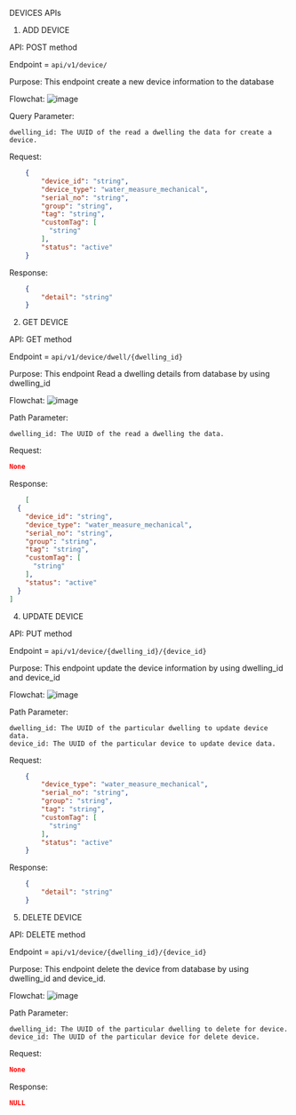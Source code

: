 
DEVICES APIs

1.  ADD DEVICE

API: POST method

Endpoint = `api/v1/device/`

Purpose: This endpoint create a new device information to the database

Flowchat: 
![image](./device_create.png)

Query Parameter:

    dwelling_id: The UUID of the read a dwelling the data for create a device.

Request:
```json
    {
        "device_id": "string",
        "device_type": "water_measure_mechanical",
        "serial_no": "string",
        "group": "string",
        "tag": "string",
        "customTag": [
          "string"
        ],
        "status": "active"
    }

```
Response:
```json
    {
        "detail": "string"
    }
```

2. GET DEVICE

API: GET method

Endpoint = `api/v1/device/dwell/{dwelling_id}`

Purpose: This endpoint Read a dwelling details from database by using dwelling_id

Flowchat: 
![image](./device_read.png)

Path Parameter:

    dwelling_id: The UUID of the read a dwelling the data.

Request:

```json
None
```

Response:
```json
    [
  {
    "device_id": "string",
    "device_type": "water_measure_mechanical",
    "serial_no": "string",
    "group": "string",
    "tag": "string",
    "customTag": [
      "string"
    ],
    "status": "active"
  }
]
```

4. UPDATE DEVICE

API: PUT method

Endpoint = `api/v1/device/{dwelling_id}/{device_id}`

Purpose: This endpoint update the device information by using dwelling_id and device_id

Flowchat: 
![image](./device_update.png)

Path Parameter:

    dwelling_id: The UUID of the particular dwelling to update device data.
    device_id: The UUID of the particular device to update device data.


Request:

```json
    {
        "device_type": "water_measure_mechanical",
        "serial_no": "string",
        "group": "string",
        "tag": "string",
        "customTag": [
          "string"
        ],
        "status": "active"
    }
```

Response:
```json
    {
        "detail": "string"
    }
```

5. DELETE DEVICE 

API: DELETE method

Endpoint = `api/v1/device/{dwelling_id}/{device_id}`

Purpose: This endpoint delete the device from database by using dwelling_id and device_id.

Flowchat: 
![image](./device_delete.png)

Path Parameter:

    dwelling_id: The UUID of the particular dwelling to delete for device.
    device_id: The UUID of the particular device for delete device.

Request:

```json
None
```

Response:

```json
NULL
```